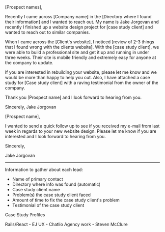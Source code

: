 [Prospect names],

Recently I came across [Company name] in the [Directory where I found their
information] and I wanted to reach out. My name is Jake Jorgovan and recently I
finished up a website design project for [case study client] and wanted to
reach out to similar companies.

When I came across the [Client's website], I noticed [review of 2-3 things
that I found wrong with the clients website]. With the [case study client], we
were able to build a professional site and get it up and running in under
three weeks. Their site is mobile friendly and extremely easy for anyone at
the company to update.

If you are interested in rebuilding your website, please let me know and we
would be more than happy to help you out. Also, I have attached a case study
for [Case study client] with a raving testimonial from the owner of the
company.

Thank you [Prospect name] and I look forward to hearing from you.

Sincerely,
Jake Jorgovan





[Prospect name],

I wanted to send a quick follow up to see if you received my e-mail from last
week in regards to your new website design. Please let me know if you are
interested and I look forward to hearing from you.

Sincerely,

Jake Jorgovan



-----

Information to gather about each lead:

- Name of primary contact
- Directory where info was found (automatic)
- Case study client name
- Problem(s) the case study client faced
- Amount of time to fix the case study client's problem
- Testimonial of the case study client


Case Study Profiles

Rails/React - EJ
UX - Chatlio
Agency work - Steven McClure

